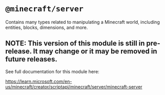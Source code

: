 # `@minecraft/server`

Contains many types related to manipulating a Minecraft world, including entities, blocks, dimensions, and more.

## **NOTE: This version of this module is still in pre-release.  It may change or it may be removed in future releases.**

See full documentation for this module here:

https://learn.microsoft.com/en-us/minecraft/creator/scriptapi/minecraft/server/minecraft-server